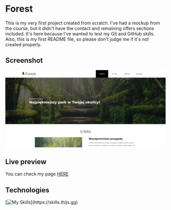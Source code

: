 # Forest
This is my very first project created from scratch. I've had a mockup from the course, but it didn't have the contact and remaining offers sections included. It's here because I've wanted to test my Git and GitHub skills. Also, this is my first README file, so please don't judge me if it's not created properly.
## Screenshot

<img src="./screenshot.png" alt="Screen shot of my page">

## Live preview 

You can check my page [HERE]([https://chrissv2.github.io/Forest/](https://chrissv2.github.io/Forest-Group/))


## Technologies

[![My Skills](https://skills.thijs.gg/icons?i=html,css,scss,js,gulp,)](https://skills.thijs.gg)
